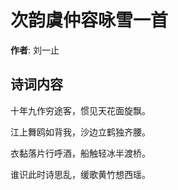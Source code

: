 # 次韵虞仲容咏雪一首

**作者**: 刘一止

## 诗词内容

十年九作穷途客，惯见天花面旋飘。

江上舞鸥如背我，沙边立鹤独齐腰。

衣黏落片行呼酒，船触轻冰半渡桥。

谁识此时诗思乱，缓歌黄竹想西瑶。

